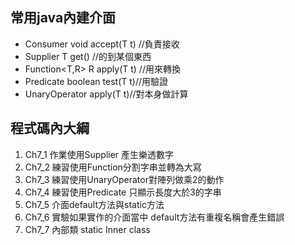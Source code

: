 ## 常用java內建介面
* Consumer<T> void	accept(T t) //負責接收
* Supplier<T> T	get() //的到某個東西
* Function<T,R> R apply(T t) //用來轉換
* Predicate<T> boolean	test(T t)//用驗證
* UnaryOperator<T>  apply(T t)//對本身做計算
## 程式碼內大綱
1. Ch7_1 作業使用Supplier 產生樂透數字
2. Ch7_2 練習使用Function分割字串並轉為大寫
3. Ch7_3  練習使用UnaryOperator對陣列做乘2的動作
4. Ch7_4  練習使用Predicate 只顯示長度大於3的字串
5. Ch7_5 介面default方法與static方法
6. Ch7_6 實驗如果實作的介面當中 default方法有重複名稱會產生錯誤
7. Ch7_7 內部類 static Inner class
